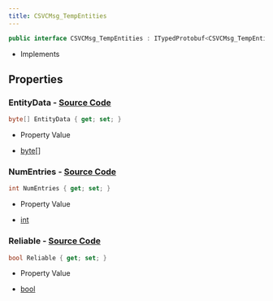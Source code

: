 ```yaml
---
title: CSVCMsg_TempEntities
---
```


```csharp
public interface CSVCMsg_TempEntities : ITypedProtobuf<CSVCMsg_TempEntities>, INativeHandle
```

- Implements

## Properties

### **EntityData** - [Source Code](https://github.com/swiftly-solution/swiftlys2/blob/main/managed/src/SwiftlyS2.Generated/Protobufs/Interfaces/CSVCMsg_TempEntities.cs#L19)

```csharp
byte[] EntityData { get; set; }
```

- Property Value

- [byte](https://learn.microsoft.com/dotnet/api/system.byte)[]

### **NumEntries** - [Source Code](https://github.com/swiftly-solution/swiftlys2/blob/main/managed/src/SwiftlyS2.Generated/Protobufs/Interfaces/CSVCMsg_TempEntities.cs#L16)

```csharp
int NumEntries { get; set; }
```

- Property Value

- [int](https://learn.microsoft.com/dotnet/api/system.int32)

### **Reliable** - [Source Code](https://github.com/swiftly-solution/swiftlys2/blob/main/managed/src/SwiftlyS2.Generated/Protobufs/Interfaces/CSVCMsg_TempEntities.cs#L13)

```csharp
bool Reliable { get; set; }
```

- Property Value

- [bool](https://learn.microsoft.com/dotnet/api/system.boolean)

